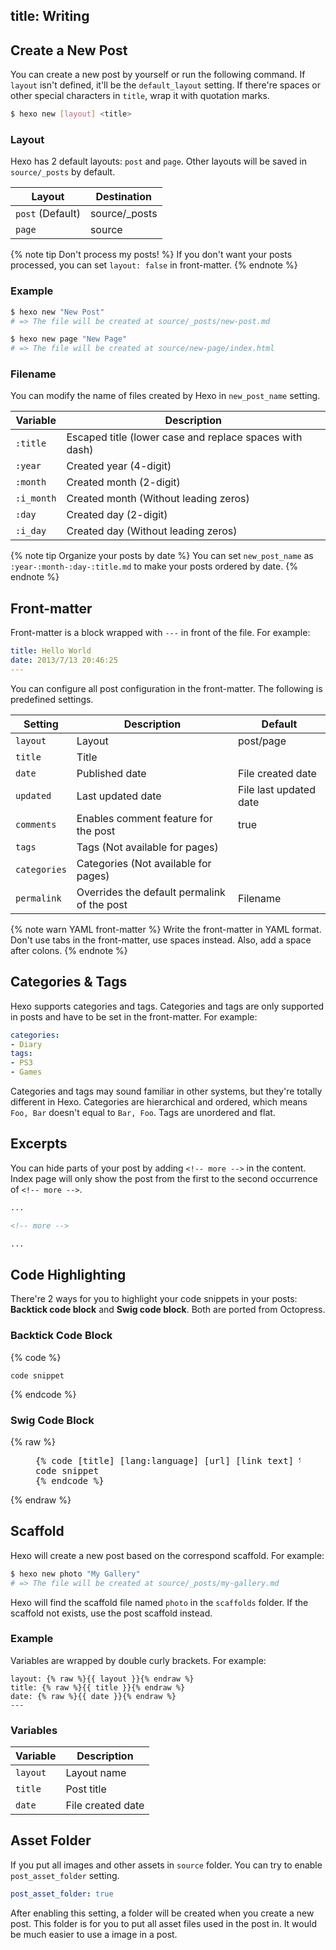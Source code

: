 title: Writing
---
## Create a New Post

You can create a new post by yourself or run the following command. If `layout` isn't defined, it'll be the `default_layout` setting. If there're spaces or other special characters in `title`, wrap it with quotation marks.

``` bash
$ hexo new [layout] <title>
```

### Layout

Hexo has 2 default layouts: `post` and `page`. Other layouts will be saved in `source/_posts` by default.

Layout | Destination
--- | ---
`post` (Default) | source/_posts
`page` | source

{% note tip Don't process my posts! %}
If you don't want your posts processed, you can set `layout: false` in front-matter.
{% endnote %}

### Example

``` bash
$ hexo new "New Post"
# => The file will be created at source/_posts/new-post.md

$ hexo new page "New Page"
# => The file will be created at source/new-page/index.html
```

### Filename

You can modify the name of files created by Hexo in `new_post_name` setting.

Variable | Description
--- | ---
`:title` | Escaped title (lower case and replace spaces with dash)
`:year` | Created year (4-digit)
`:month` | Created month (2-digit)
`:i_month` | Created month (Without leading zeros)
`:day` | Created day (2-digit)
`:i_day` | Created day (Without leading zeros)

{% note tip Organize your posts by date %}
You can set `new_post_name` as `:year-:month-:day-:title.md` to make your posts ordered by date.
{% endnote %}

## Front-matter

Front-matter is a block wrapped with `---` in front of the file. For example:

``` yaml
title: Hello World
date: 2013/7/13 20:46:25
---
```

You can configure all post configuration in the front-matter. The following is predefined settings.

Setting | Description | Default
--- | --- | ---
`layout` | Layout | post/page
`title` | Title |
`date` | Published date | File created date
`updated` | Last updated date | File last updated date
`comments` | Enables comment feature for the post | true
`tags` | Tags (Not available for pages) |
`categories` | Categories (Not available for pages) |
`permalink` | Overrides the default permalink of the post | Filename

{% note warn YAML front-matter %}
Write the front-matter in YAML format. Don't use tabs in the front-matter, use spaces instead. Also, add a space after colons.
{% endnote %}

## Categories & Tags

Hexo supports categories and tags. Categories and tags are only supported in posts and have to be set in the front-matter. For example:

``` yaml
categories:
- Diary
tags:
- PS3
- Games
```

Categories and tags may sound familiar in other systems, but they're totally different in Hexo. Categories are hierarchical and ordered, which means `Foo, Bar` doesn't equal to `Bar, Foo`. Tags are unordered and flat.

## Excerpts

You can hide parts of your post by adding `<!-- more -->` in the content. Index page will only show the post from the first to the second occurrence of `<!-- more -->`.

``` markdown
...

<!-- more -->

...
```

## Code Highlighting

There're 2 ways for you to highlight your code snippets in your posts: **Backtick code block** and **Swig code block**. Both are ported from Octopress.

### Backtick Code Block

{% code %}
``` [language] [title] [url] [link text]
code snippet
```
{% endcode %}

### Swig Code Block

{% raw %}
<figure class="highlight"><pre>{% code [title] [lang:language] [url] [link text] %}
code snippet
{% endcode %}
</pre></figure>
{% endraw %}

## Scaffold

Hexo will create a new post based on the correspond scaffold. For example:

``` bash
$ hexo new photo "My Gallery"
# => The file will be created at source/_posts/my-gallery.md
```

Hexo will find the scaffold file named `photo` in the `scaffolds` folder. If the scaffold not exists, use the post scaffold instead.

### Example

Variables are wrapped by double curly brackets. For example:

``` plain
layout: {% raw %}{{ layout }}{% endraw %}
title: {% raw %}{{ title }}{% endraw %}
date: {% raw %}{{ date }}{% endraw %}
---
```

### Variables

Variable | Description
--- | ---
`layout` | Layout name
`title` | Post title
`date` | File created date

## Asset Folder

If you put all images and other assets in `source` folder. You can try to enable `post_asset_folder` setting.

``` yaml
post_asset_folder: true
```

After enabling this setting, a folder will be created when you create a new post. This folder is for you to put all asset files used in the post in. It would be much easier to use a image in a post.
